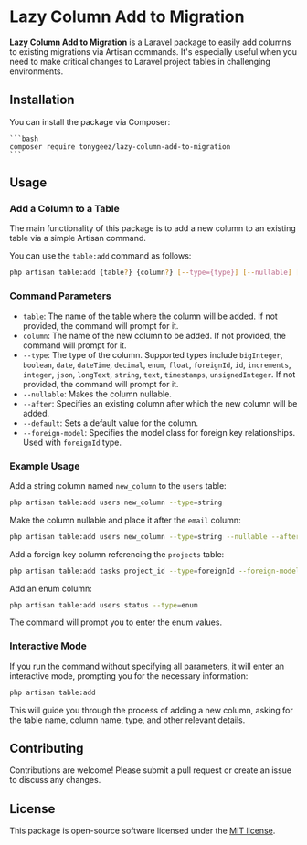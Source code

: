 # Lazy Column Add to Migration

**Lazy Column Add to Migration** is a Laravel package to easily add columns to existing migrations via Artisan commands. It's especially useful when you need to make critical changes to Laravel project tables in challenging environments.

## Installation

You can install the package via Composer:

    ```bash
    composer require tonygeez/lazy-column-add-to-migration
    ```

## Usage

### Add a Column to a Table

The main functionality of this package is to add a new column to an existing table via a simple Artisan command.

You can use the `table:add` command as follows:

```bash
php artisan table:add {table?} {column?} [--type={type}] [--nullable] [--after={existing_column}] [--default={value}] [--foreign-model={model}]
```

### Command Parameters

- `table`: The name of the table where the column will be added. If not provided, the command will prompt for it.
- `column`: The name of the new column to be added. If not provided, the command will prompt for it.
- `--type`: The type of the column. Supported types include `bigInteger`, `boolean`, `date`, `dateTime`, `decimal`, `enum`, `float`, `foreignId`, `id`, `increments`, `integer`, `json`, `longText`, `string`, `text`, `timestamps`, `unsignedInteger`. If not provided, the command will prompt for it.
- `--nullable`: Makes the column nullable.
- `--after`: Specifies an existing column after which the new column will be added.
- `--default`: Sets a default value for the column.
- `--foreign-model`: Specifies the model class for foreign key relationships. Used with `foreignId` type.

### Example Usage

Add a string column named `new_column` to the `users` table:

```bash
php artisan table:add users new_column --type=string
```

Make the column nullable and place it after the `email` column:

```bash
php artisan table:add users new_column --type=string --nullable --after=email
```

Add a foreign key column referencing the `projects` table:

```bash
php artisan table:add tasks project_id --type=foreignId --foreign-model=App\\Models\\Project
```

Add an enum column:

```bash
php artisan table:add users status --type=enum
```
The command will prompt you to enter the enum values.

### Interactive Mode

If you run the command without specifying all parameters, it will enter an interactive mode, prompting you for the necessary information:

```bash
php artisan table:add
```

This will guide you through the process of adding a new column, asking for the table name, column name, type, and other relevant details.

## Contributing

Contributions are welcome! Please submit a pull request or create an issue to discuss any changes.

## License

This package is open-source software licensed under the [MIT license](https://opensource.org/licenses/MIT).
```


